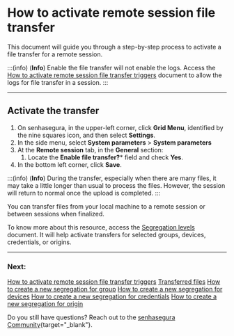 # How to activate remote session file transfer

This document will guide you through a step-by-step process to activate a file transfer for a remote session.

:::(info) (**Info**)
Enable the file transfer will not enable the logs. Access the [How to activate remote session file transfer triggers](/v3-32/docs/pam-session-activate-remote-session-file-transfer-triggers) document to allow the logs for file transfer in a session.
:::
***

## Activate the transfer

1. On senhasegura, in the upper-left corner, click **Grid Menu**, identified by the nine squares icon, and then select **Settings**.
2. In the side menu, select **System parameters** >  **System parameters**
3. At the **Remote session** tab, in the **General** section:
    1. Locate the **Enable file transfer?*** field and check **Yes**.
4. In the bottom left corner, click **Save**.

:::(info) (**Info**)
During the transfer, especially when there are many files, it may take a little longer than usual to process the files. However, the session will return to normal once the upload is completed.
:::

You can transfer files from your local machine to a remote session or between sessions when finalized.

To know more about this resource, access the [Segregation levels](/v3-32/docs/pam-session-segregation-level) document. It will help activate transfers for selected groups, devices, credentials, or origins.

***
### Next:
[How to activate remote session file transfer triggers](/v3-32/docs/pam-session-activate-remote-session-file-transfer-triggers)
[Transferred files](/v3-32/docs/pam-session-transferred-files)
[How to create a new segregation for group](/v3-32/docs/pam-session-create-segregation-group)
[How to create a new segregation for devices](/v3-32/docs/pam-session-create-segregation-device)
[How to create a new segregation for credentials](/v3-32/docs/pam-session-create-segregation-credentials)
[How to create a new segregation for origin](/v3-32/docs/pam-session-create-segregation-origin)

Do you still have questions? Reach out to the [senhasegura Community](https://community.senhasegura.io/){target="_blank"}.